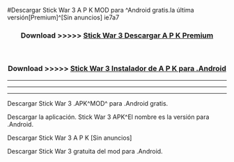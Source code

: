 #Descargar Stick War 3  A P K MOD para ^Android gratis.la última versión[Premium]^[Sin anuncios] ie7a7



<div align="center">
<h3>Download >>>>> <a href="https://es-web.web.app/?es= Stick War 3 ">Stick War 3  Descargar A P K Premium</a></h3><br>

<h3>Download >>>>> <a href="https://es-web.web.app/?es= Stick War 3 ">Stick War 3  Instalador de A P K para .Android</a></h3>
</div>


----------------------------------------------------------

----------------------------------------------------------

----------------------------------------------------------

Descargar Stick War 3  .APK^MOD^ para .Android gratis.

Descargar la aplicación. Stick War 3  APK^El nombre es la versión para .Android.

Descargar Stick War 3  A P K [Sin anuncios]

Descargar Stick War 3  gratuita del mod para .Android.